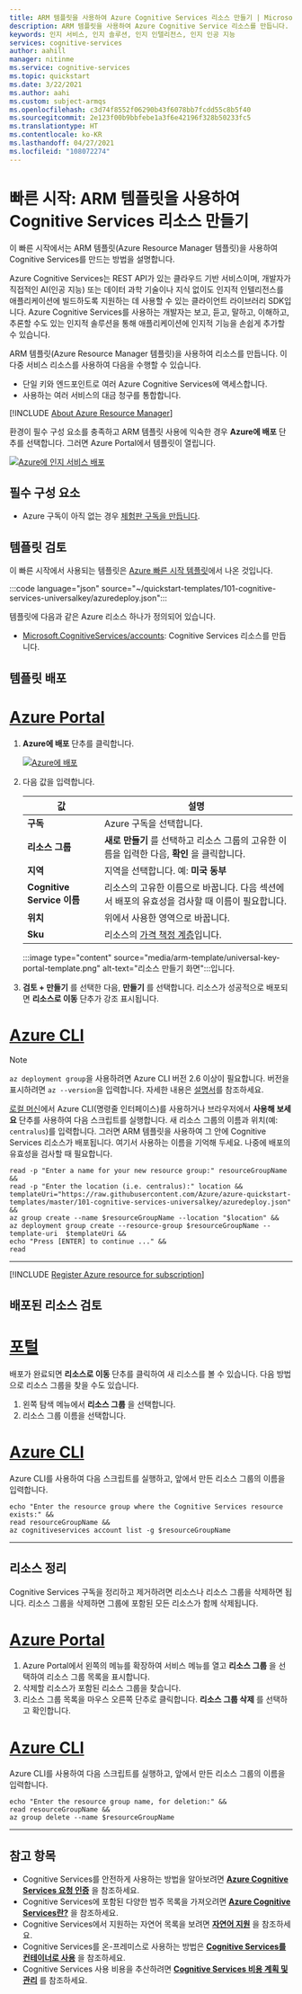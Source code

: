 ```yaml
---
title: ARM 템플릿을 사용하여 Azure Cognitive Services 리소스 만들기 | Microsoft Docs
description: ARM 템플릿을 사용하여 Azure Cognitive Service 리소스를 만듭니다.
keywords: 인지 서비스, 인지 솔루션, 인지 인텔리전스, 인지 인공 지능
services: cognitive-services
author: aahill
manager: nitinme
ms.service: cognitive-services
ms.topic: quickstart
ms.date: 3/22/2021
ms.author: aahi
ms.custom: subject-armqs
ms.openlocfilehash: c3d74f8552f06290b43f6078bb7fcdd55c8b5f40
ms.sourcegitcommit: 2e123f00b9bbfebe1a3f6e42196f328b50233fc5
ms.translationtype: HT
ms.contentlocale: ko-KR
ms.lasthandoff: 04/27/2021
ms.locfileid: "108072274"
---
```

# <a name="quickstart-create-a-cognitive-services-resource-using-an-arm-template"></a>빠른 시작: ARM 템플릿을 사용하여 Cognitive Services 리소스 만들기

이 빠른 시작에서는 ARM 템플릿(Azure Resource Manager 템플릿)을 사용하여 Cognitive Services를 만드는 방법을 설명합니다.

Azure Cognitive Services는 REST API가 있는 클라우드 기반 서비스이며, 개발자가 직접적인 AI(인공 지능) 또는 데이터 과학 기술이나 지식 없이도 인지적 인텔리전스를 애플리케이션에 빌드하도록 지원하는 데 사용할 수 있는 클라이언트 라이브러리 SDK입니다. Azure Cognitive Services를 사용하는 개발자는 보고, 듣고, 말하고, 이해하고, 추론할 수도 있는 인지적 솔루션을 통해 애플리케이션에 인지적 기능을 손쉽게 추가할 수 있습니다.

ARM 템플릿(Azure Resource Manager 템플릿)을 사용하여 리소스를 만듭니다. 이 다중 서비스 리소스를 사용하여 다음을 수행할 수 있습니다.

* 단일 키와 엔드포인트로 여러 Azure Cognitive Services에 액세스합니다.
* 사용하는 여러 서비스의 대금 청구를 통합합니다.

[!INCLUDE [About Azure Resource Manager](../../includes/resource-manager-quickstart-introduction.md)]

환경이 필수 구성 요소를 충족하고 ARM 템플릿 사용에 익숙한 경우 **Azure에 배포** 단추를 선택합니다. 그러면 Azure Portal에서 템플릿이 열립니다.

[![Azure에 인지 서비스 배포](../media/template-deployments/deploy-to-azure.svg "Azure에 인지 서비스 배포")](https://portal.azure.com/#create/Microsoft.Template/uri/https%3A%2F%2Fraw.githubusercontent.com%2FAzure%2Fazure-quickstart-templates%2Fmaster%2F101-cognitive-services-universalkey%2Fazuredeploy.json)

## <a name="prerequisites"></a>필수 구성 요소

* Azure 구독이 아직 없는 경우 [체험판 구독을 만듭니다](https://azure.microsoft.com/free/cognitive-services).

## <a name="review-the-template"></a>템플릿 검토

이 빠른 시작에서 사용되는 템플릿은 [Azure 빠른 시작 템플릿](https://azure.microsoft.com/resources/templates/101-cognitive-services-universalkey/)에서 나온 것입니다.

:::code language="json" source="~/quickstart-templates/101-cognitive-services-universalkey/azuredeploy.json":::

템플릿에 다음과 같은 Azure 리소스 하나가 정의되어 있습니다.
* [Microsoft.CognitiveServices/accounts](/azure/templates/microsoft.cognitiveservices/accounts): Cognitive Services 리소스를 만듭니다.

## <a name="deploy-the-template"></a>템플릿 배포

# <a name="azure-portal"></a>[Azure Portal](#tab/portal)

1. **Azure에 배포** 단추를 클릭합니다.

    [![Azure에 배포](../media/template-deployments/deploy-to-azure.svg)](https://portal.azure.com/#create/Microsoft.Template/uri/https%3A%2F%2Fraw.githubusercontent.com%2FAzure%2Fazure-quickstart-templates%2Fmaster%2F101-cognitive-services-universalkey%2Fazuredeploy.json)

2. 다음 값을 입력합니다.

    |값  |설명  |
    |---------|---------|
    | **구독** | Azure 구독을 선택합니다. |
    | **리소스 그룹** | **새로 만들기** 를 선택하고 리소스 그룹의 고유한 이름을 입력한 다음, **확인** 을 클릭합니다. |
    | **지역** | 지역을 선택합니다.  예: **미국 동부** |
    | **Cognitive Service 이름** | 리소스의 고유한 이름으로 바꿉니다. 다음 섹션에서 배포의 유효성을 검사할 때 이름이 필요합니다. |
    | **위치** | 위에서 사용한 영역으로 바꿉니다. |
    | **Sku** | 리소스의 [가격 책정 계층](https://azure.microsoft.com/pricing/details/cognitive-services/)입니다. |

    :::image type="content" source="media/arm-template/universal-key-portal-template.png" alt-text="리소스 만들기 화면":::입니다.

3. **검토 + 만들기** 를 선택한 다음, **만들기** 를 선택합니다. 리소스가 성공적으로 배포되면 **리소스로 이동** 단추가 강조 표시됩니다.

# <a name="azure-cli"></a>[Azure CLI](#tab/CLI)

> [!NOTE]
> `az deployment group`을 사용하려면 Azure CLI 버전 2.6 이상이 필요합니다. 버전을 표시하려면 `az --version`을 입력합니다. 자세한 내용은 [설명서](/cli/azure/deployment/group)를 참조하세요.

[로컬 머신](/cli/azure/install-azure-cli)에서 Azure CLI(명령줄 인터페이스)를 사용하거나 브라우저에서 **사용해 보세요** 단추를 사용하여 다음 스크립트를 실행합니다. 새 리소스 그룹의 이름과 위치(예: `centralus`)를 입력합니다. 그러면 ARM 템플릿을 사용하여 그 안에 Cognitive Services 리소스가 배포됩니다. 여기서 사용하는 이름을 기억해 두세요. 나중에 배포의 유효성을 검사할 때 필요합니다.


```azurecli-interactive
read -p "Enter a name for your new resource group:" resourceGroupName &&
read -p "Enter the location (i.e. centralus):" location &&
templateUri="https://raw.githubusercontent.com/Azure/azure-quickstart-templates/master/101-cognitive-services-universalkey/azuredeploy.json" &&
az group create --name $resourceGroupName --location "$location" &&
az deployment group create --resource-group $resourceGroupName --template-uri  $templateUri &&
echo "Press [ENTER] to continue ..." &&
read
```

---

[!INCLUDE [Register Azure resource for subscription](./includes/register-resource-subscription.md)]


## <a name="review-deployed-resources"></a>배포된 리소스 검토

# <a name="portal"></a>[포털](#tab/portal)

배포가 완료되면 **리소스로 이동** 단추를 클릭하여 새 리소스를 볼 수 있습니다. 다음 방법으로 리소스 그룹을 찾을 수도 있습니다.

1. 왼쪽 탐색 메뉴에서 **리소스 그룹** 을 선택합니다.
2. 리소스 그룹 이름을 선택합니다.

# <a name="azure-cli"></a>[Azure CLI](#tab/CLI)

Azure CLI를 사용하여 다음 스크립트를 실행하고, 앞에서 만든 리소스 그룹의 이름을 입력합니다.

```azurecli-interactive
echo "Enter the resource group where the Cognitive Services resource exists:" &&
read resourceGroupName &&
az cognitiveservices account list -g $resourceGroupName
```

---


## <a name="clean-up-resources"></a>리소스 정리

Cognitive Services 구독을 정리하고 제거하려면 리소스나 리소스 그룹을 삭제하면 됩니다. 리소스 그룹을 삭제하면 그룹에 포함된 모든 리소스가 함께 삭제됩니다.

# <a name="azure-portal"></a>[Azure Portal](#tab/portal)

1. Azure Portal에서 왼쪽의 메뉴를 확장하여 서비스 메뉴를 열고 **리소스 그룹** 을 선택하여 리소스 그룹 목록을 표시합니다.
2. 삭제할 리소스가 포함된 리소스 그룹을 찾습니다.
3. 리소스 그룹 목록을 마우스 오른쪽 단추로 클릭합니다. **리소스 그룹 삭제** 를 선택하고 확인합니다.

# <a name="azure-cli"></a>[Azure CLI](#tab/CLI)

Azure CLI를 사용하여 다음 스크립트를 실행하고, 앞에서 만든 리소스 그룹의 이름을 입력합니다.

```azurecli-interactive
echo "Enter the resource group name, for deletion:" &&
read resourceGroupName &&
az group delete --name $resourceGroupName
```

---

## <a name="see-also"></a>참고 항목

* Cognitive Services를 안전하게 사용하는 방법을 알아보려면 **[Azure Cognitive Services 요청 인증](authentication.md)** 을 참조하세요.
* Cognitive Services에 포함된 다양한 범주 목록을 가져오려면 **[Azure Cognitive Services란?](./what-are-cognitive-services.md)** 을 참조하세요.
* Cognitive Services에서 지원하는 자연어 목록을 보려면 **[자연어 지원](language-support.md)** 을 참조하세요.
* Cognitive Services를 온-프레미스로 사용하는 방법은 **[Cognitive Services를 컨테이너로 사용](cognitive-services-container-support.md)** 을 참조하세요.
* Cognitive Services 사용 비용을 추산하려면 **[Cognitive Services 비용 계획 및 관리](plan-manage-costs.md)** 를 참조하세요.
